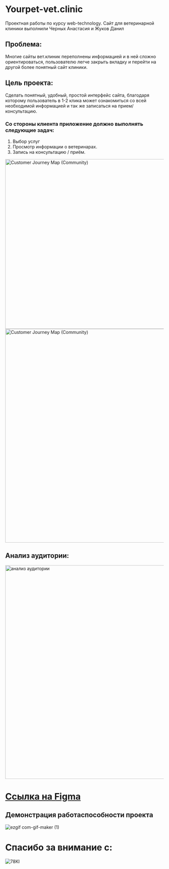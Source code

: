 # Yourpet-vet.clinic
Проектная работы по курсу web-technology. Сайт для ветеринарной клиники выполнили Черных Анастасия и Жуков Данил  

## Проблема:
Многие сайты вет.клиник переполнены информацией и в ней сложно 
ориентироваться, пользователю легче закрыть вкладку и перейти на другой более 
понятный сайт клиники.

## Цель проекта: 
Cделать понятный, удобный, простой интерфейс сайта, благодаря которому 
пользователь в 1-2 клика может ознакомиться со всей необходимой информацией и так же 
записаться на прием/консультацию.

### Со стороны клиента приложение должно выполнять следующие задач:
1. Выбор услуг
2. Просмотр информации о ветеринарах.
3. Запись на консультацию / приём.
<img width="540" alt="Customer Journey Map (Community)" src="https://user-images.githubusercontent.com/95750854/208128496-da425b1b-7013-4c35-a9c6-27b21c2581a6.png">
<img width="680" alt="Customer Journey Map (Community)" src="https://user-images.githubusercontent.com/95750854/208128706-fd0f6d51-536c-47cb-b879-bfd0ed9573bc.png">

## Анализ аудитории: 
<img width="680" alt="анализ аудитории" src="https://user-images.githubusercontent.com/95750854/208128767-2d2c9f34-e98d-46f1-a2c2-d45c7e866aa1.png">

# [Ссылка на Figma](https://www.figma.com/file/gAre0RYfuITaEFKOjiRSRs/%D0%92%D0%B5%D1%82-%D0%BA%D0%BB%D0%B8%D0%BD%D0%B8%D0%BA%D0%B0?node-id=0%3A1&t=i854xBUHnzMPJ9bv-1)

## Демонстрация работаспособности проекта 
![ezgif com-gif-maker (1)](https://user-images.githubusercontent.com/95750854/208129722-0a68b5ed-3b44-4450-a21e-8720354543ef.gif)

# Спасибо за внимание с:
![78KI](https://user-images.githubusercontent.com/95750854/208129933-cd021710-afff-4660-8427-dc2580075629.gif)
